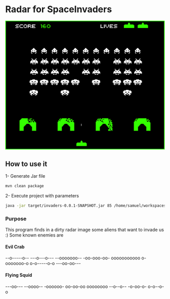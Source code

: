 # Radar for SpaceInvaders

![GitHub Logo](space_invaders.jpg "Space Invaders")

## How to use it
1- Generate Jar file
```bash
mvn clean package
```
2- Execute project with parameters
```bash
java -jar target/invaders-0.0.1-SNAPSHOT.jar 85 /home/samuel/workspaces/invaders/src/main/resources/radar.txt```
```
### Purpose
This program finds in a dirty radar image some aliens that want to invade us :)
Some known enemies are

#### Evil Crab

--o-----o--
---o---o---
--ooooooo--
-oo-ooo-oo-
ooooooooooo
o-ooooooo-o
o-o-----o-o
---oo-oo---


#### Flying Squid

---oo---
--oooo--
-oooooo-
oo-oo-oo
oooooooo
--o--o--
-o-oo-o-
o-o--o-o

